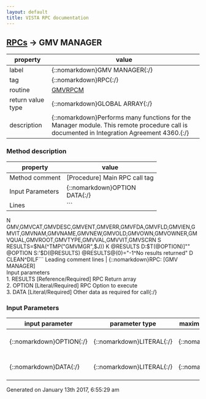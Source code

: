 ```yaml
---
layout: default
title: VISTA RPC documentation
---
```




## [RPCs](TableOfContent.md) &#8594; GMV MANAGER 

 property | value 
--- | --- 
 label | {::nomarkdown}GMV MANAGER{:/}
 tag | {::nomarkdown}RPC{:/}
 routine | [GMVRPCM](http://code.osehra.org/dox/Routine_GMVRPCM_source.html)
 return value type | {::nomarkdown}GLOBAL ARRAY{:/}
 description | {::nomarkdown}Performs many functions for the Manager module. This remote procedure call is documented in Integration Agreement 4360.{:/}


### Method description

 property | value 
 --- | --- 
 Method comment | [Procedure] Main RPC call tag
 Input Parameters | {::nomarkdown}OPTION<br/>DATA{:/}
 Lines | ```
 N GMV,GMVCAT,GMVDESC,GMVENT,GMVERR,GMVFDA,GMVFLD,GMVIEN,GMVIT,GMVNAM,GMVNAME,GMVNEW,GMVOLD,GMVOWN,GMVOWNER,GMVQUAL,GMVROOT,GMVTYPE,GMVVAL,GMVVIT,GMVSCRN
 S RESULTS=$NA(^TMP("GMVMGR",$J)) K @RESULTS
 D:$T(@OPTION)]"" @OPTION
 S:'$D(@RESULTS) @RESULTS@(0)="-1^No results returned"
 D CLEAN^DILF```
 Leading comment lines | {::nomarkdown}RPC: [GMV MANAGER]<br/>Input parameters<br/>1. RESULTS [Reference/Required] RPC Return array<br/>2. OPTION [Literal/Required] RPC Option to execute<br/>3. DATA [Literal/Required] Other data as required for call{:/}

### Input Parameters

| input parameter | parameter type | maximum data length | required | description | 
| --- | --- | --- | --- | --- | 
| {::nomarkdown}OPTION{:/} | {::nomarkdown}LITERAL{:/} | {::nomarkdown}10{:/} | {::nomarkdown}true{:/} | {::nomarkdown}Routine tag line in GMVRPCM to call.{:/} | 
| {::nomarkdown}DATA{:/} | {::nomarkdown}LITERAL{:/} | {::nomarkdown}100{:/} | {::nomarkdown}true{:/} | {::nomarkdown}Other data as required for the call.{:/} | 




 Generated on January 13th 2017, 6:55:29 am